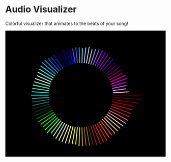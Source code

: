 # Audio Visualizer

Colorful visualizer that animates to the beats of your song!

![alt text](result.gif)
